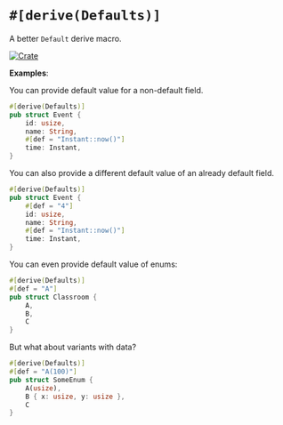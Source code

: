 # `#[derive(Defaults)]`
A better `Default` derive macro.

[![Crate](https://img.shields.io/crates/v/defaults.svg)](https://crates.io/crates/defaults)


**Examples**:

You can provide default value for a non-default field.

```rust
#[derive(Defaults)]
pub struct Event {
    id: usize,
    name: String,
    #[def = "Instant::now()"]
    time: Instant,
}
```

You can also provide a different default value of an already default field.

```rust
#[derive(Defaults)]
pub struct Event {
    #[def = "4"]
    id: usize,
    name: String,
    #[def = "Instant::now()"]
    time: Instant,
}
```

You can even provide default value of enums:

```rust
#[derive(Defaults)]
#[def = "A"]
pub struct Classroom {
    A,
    B,
    C
}
```

But what about variants with data?

```rust
#[derive(Defaults)]
#[def = "A(100)"]
pub struct SomeEnum {
    A(usize),
    B { x: usize, y: usize },
    C
}
```
